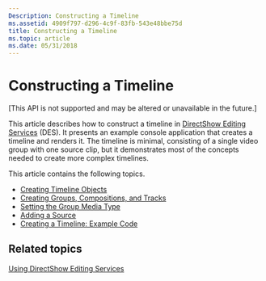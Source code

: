 ```yaml
---
Description: Constructing a Timeline
ms.assetid: 4909f797-d296-4c9f-83fb-543e48bbe75d
title: Constructing a Timeline
ms.topic: article
ms.date: 05/31/2018
---
```


# Constructing a Timeline

\[This API is not supported and may be altered or unavailable in the future.\]

This article describes how to construct a timeline in [DirectShow Editing Services](directshow-editing-services.md) (DES). It presents an example console application that creates a timeline and renders it. The timeline is minimal, consisting of a single video group with one source clip, but it demonstrates most of the concepts needed to create more complex timelines.

This article contains the following topics.

-   [Creating Timeline Objects](creating-timeline-objects.md)
-   [Creating Groups, Compositions, and Tracks](creating-groups-compositions-and-tracks.md)
-   [Setting the Group Media Type](setting-the-group-media-type.md)
-   [Adding a Source](adding-a-source.md)
-   [Creating a Timeline: Example Code](creating-a-timeline--example-code.md)

## Related topics

<dl> <dt>

[Using DirectShow Editing Services](using-directshow-editing-services.md)
</dt> </dl>

 

 



